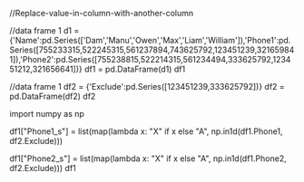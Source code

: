 //Replace-value-in-column-with-another-column


//data frame 1
d1 = {'Name':pd.Series(['Dam','Manu','Owen','Max','Liam','William']),'Phone1':pd.Series([755233315,522245315,561237894,743625792,123451239,321659841]),'Phone2':pd.Series([755238815,522214315,561234494,333625792,123451212,321656641])}
df1 = pd.DataFrame(d1)
df1

//data frame 1
df2 = {'Exclude':pd.Series([123451239,333625792])}
df2 = pd.DataFrame(df2)
df2


import numpy as np

df1["Phone1_s"] = list(map(lambda x: "X" if x else "A", np.in1d(df1.Phone1, df2.Exclude)))

df1["Phone2_s"] = list(map(lambda x: "X" if x else "A", np.in1d(df1.Phone2, df2.Exclude)))
df1
